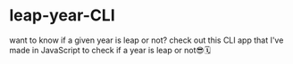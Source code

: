 # leap-year-CLI
want to know if a given year is leap or not? check out this CLI app that I've made in JavaScript to check if a year is leap or not😎🗓
